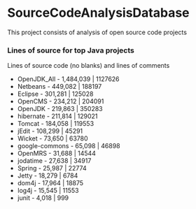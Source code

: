 SourceCodeAnalysisDatabase
==========================

This project consists of analysis of open source code projects

### Lines of source for top Java projects

Lines of source code (no blanks) and lines of comments

* OpenJDK_All - 1,484,039 | 1127626
* Netbeans -   449,082 | 188197
* Eclipse - 301,281 | 125028
* OpenCMS - 234,212 | 204091
* OpenJDK - 219,863 | 350283
* hibernate -  211,814 | 129021
* Tomcat - 184,058 | 119553
* jEdit -  108,299 | 45291
* Wicket - 73,650  | 63780
* google-commons - 65,098 |  46898
* OpenMRS - 31,688 |  14544
* jodatime -   27,638 |  34917
* Spring - 25,987 |  22774
* Jetty -  18,279 |  6784
* dom4j -   17,964 |  18875
* log4j -  15,545 |  11553
* junit -  4,018  |  999

